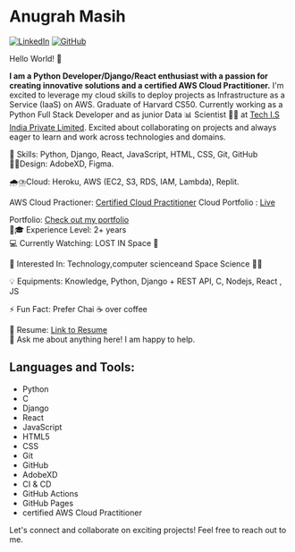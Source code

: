 # Anugrah Masih

[![LinkedIn](https://img.shields.io/badge/LinkedIn-anugrah--masih-blue)](https://www.linkedin.com/in/anugrah-masih-6994b4213/)
[![GitHub](https://img.shields.io/badge/GitHub-anugrahmasih261-lightgrey)](https://github.com/anugrahmasih261)

Hello World! 👋

**I am a Python Developer/Django/React enthusiast with a passion for creating innovative solutions and a certified AWS Cloud Practitioner.** I'm excited to leverage my cloud skills to deploy projects as Infrastructure as a Service (IaaS) on AWS. Graduate of Harvard CS50. Currently working as a Python Full Stack Developer and as junior Data 📊  Scientist 👨‍🔬  at [Tech I.S India Private Limited](https://techis.io). Excited about collaborating on projects and always eager to learn and work across technologies and domains. 


🌱 Skills: Python, Django, React, JavaScript, HTML, CSS, Git, GitHub  
👨‍💻Design: AdobeXD, Figma.

🌧️⛈️Cloud: Heroku, AWS (EC2, S3, RDS, IAM, Lambda), Replit.

AWS Cloud Practioner: [Certified Cloud Practitioner](https://www.credly.com/badges/9d48b6b9-93ed-44ac-a46d-c30752f10d7f/public_url)
Cloud Portfolio : [Live](https://roaring-starlight-ea3123.netlify.app/)

Portfolio: [Check out my portfolio](https://anugrahmasih261.github.io/anugrahmasih_portfolio/)  
👨🎓 Experience Level: 2+ years  
💻 Currently Watching: LOST IN Space 🚀  

🧩 Interested In: Technology,computer scienceand  Space Science  🧑‍🚀

💡 Equipments: Knowledge, Python, Django + REST API, C, Nodejs, React , JS 

⚡ Fun Fact: Prefer Chai ☕ over coffee  

📝 Resume: [Link to Resume](https://docs.google.com/document/d/1Cqvoeb4eSYjLZpTDtujbJ04dy6cZEaTi5Z7_GzGWhY4/edit?usp=sharing)  
💬 Ask me about anything here! I am happy to help.  

## Languages and Tools:

- Python
- C
- Django
- React
- JavaScript
- HTML5
- CSS
- Git
- GitHub
- AdobeXD
- CI & CD
- GitHub Actions
- GitHub Pages
- certified AWS Cloud Practitioner

Let's connect and collaborate on exciting projects! Feel free to reach out to me.
